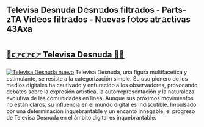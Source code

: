 ## Televisa Desnuda D𝚎sn𝚞dos filtr𝚊dos - Parts-zTA Vid𝚎os filtr𝚊dos - N𝚞evas f𝚘tos atr𝚊ctivas 43Axa

# <h2><a href="http://mb6qro.tromn.icu/?c=Televisa+Desnuda">🔗👉👉👉 Televisa Desnuda 🔗🔗</a></h2>

[![Televisa Desnuda nuevo](https://i.imgur.com/pEAQMta.gif)](http://mb6qro.tromn.icu/?c=Televisa+Desnuda)
Televisa Desnuda, una figura multifacética y estimulante, se resiste a la categorización simple. Su uso pionero de los medios digitales ha cautivado y enfurecido a los observadores, provocando debates sobre la expresión artística, la autorrepresentación y la naturaleza evolutiva de las comunidades en línea. Aunque sus próximos movimientos no están claros, su influencia en el mundo digital es indiscutible. Impulsado por una determinación inquebrantable y un encanto innegable, el progreso de Televisa Desnuda en el ámbito digital es inquebrantable.
